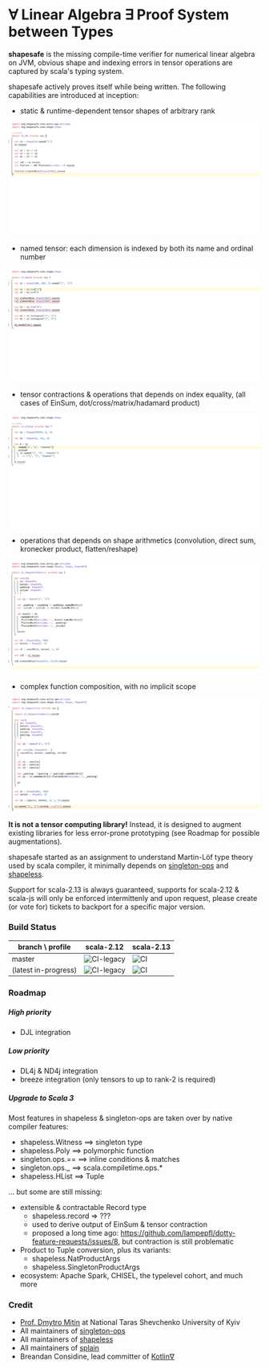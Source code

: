 # ∀ Linear Algebra ∃ Proof System between Types

**shapesafe** is the missing compile-time verifier for numerical linear algebra on JVM, obvious shape and indexing errors in tensor operations are captured by scala's typing system.

shapesafe actively proves itself while being written. The following capabilities are introduced at inception:

- static & runtime-dependent tensor shapes of arbitrary rank

![S1](doc/video/S1.gif)

- named tensor: each dimension is indexed by both its name and ordinal number

![S2](doc/video/S2.gif)

- tensor contractions & operations that depends on index equality, (all cases of EinSum, dot/cross/matrix/hadamard product)

![S3](doc/video/S3.gif)

- operations that depends on shape arithmetics (convolution, direct sum, kronecker product, flatten/reshape)

![S4](doc/video/S4.gif)

- complex function composition, with no implicit scope

![S5](doc/video/S5.gif)

**It is not a tensor computing library!** Instead, it is designed to augment existing libraries for less error-prone prototyping (see Roadmap for possible augmentations).

shapesafe started as an assignment to understand Martin-Löf type theory used by scala compiler, it minimally depends on [singleton-ops](https://github.com/fthomas/singleton-ops) and [shapeless](https://github.com/milessabin/shapeless).

Support for scala-2.13 is always guaranteed, supports for scala-2.12 & scala-js will only be enforced intermittenly and upon request, please create (or vote for) tickets to backport for a specific major version.

### Build Status

| branch \ profile | scala-2.12 | scala-2.13
|---|---|---|
| master | ![CI-legacy](https://github.com/tribbloid/shapesafe/workflows/CI-legacy/badge.svg?branch=master) | ![CI](https://github.com/tribbloid/shapesafe/workflows/CI/badge.svg?branch=master) |
| (latest in-progress) | ![CI-legacy](https://github.com/tribbloid/shapesafe/workflows/CI-legacy/badge.svg) | ![CI](https://github.com/tribbloid/shapesafe/workflows/CI/badge.svg) |

### Roadmap

##### High priority

- DJL integration

##### Low priority

- DL4j & ND4j integration
- breeze integration (only tensors to up to rank-2 is required)

[comment]: <> (### Architecture)

[comment]: <> (Contrary to many of its predecessors, all type-level operations in shapesafe are lazy, and invoking them requires no implicit arguments. This is a deliberate design which allows complex compositions to be defined with little boilerplate.)

##### Upgrade to Scala 3

Most features in shapeless & singleton-ops are taken over by native compiler features:

- shapeless.Witness ==> singleton type
- shapeless.Poly ==> polymorphic function
- singleton.ops.== ==> inline conditions & matches
- singleton.ops._ ==> scala.compiletime.ops.*
- shapeless.HList ==> Tuple

... but some are still missing:

- extensible & contractable Record type
  - shapeless.record => ???
  - used to derive output of EinSum & tensor contraction
  - proposed a long time ago: https://github.com/lampepfl/dotty-feature-requests/issues/8, but contraction is still problematic
- Product to Tuple conversion, plus its variants:
  - shapeless.NatProductArgs
  - shapeless.SingletonProductArgs
- ecosystem: Apache Spark, CHISEL, the typelevel cohort, and much more

### Credit

- [Prof. Dmytro Mitin](https://www.researchgate.net/profile/Dmytro-Mitin) at National Taras Shevchenko University of Kyiv
- All maintainers of [singleton-ops](https://github.com/fthomas/singleton-ops)
- All maintainers of [shapeless](https://github.com/milessabin/shapeless)
- All maintainers of [splain](https://github.com/tek/splain)
- Breandan Considine, lead committer of [Kotlin∇](https://openreview.net/forum?id=SkluMSZ08H)
